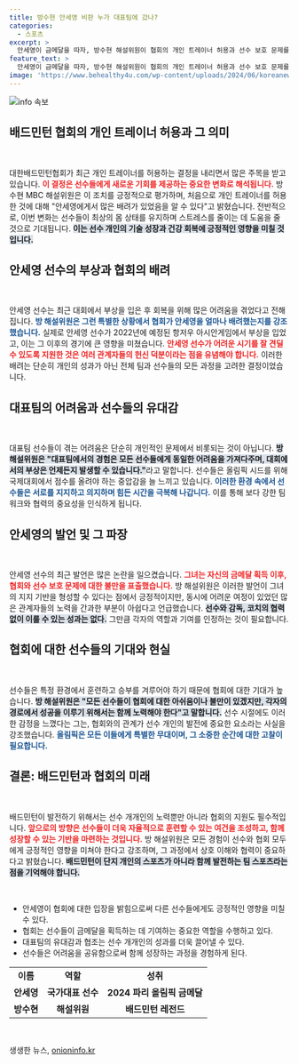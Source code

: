 ```yaml
---
title: 방수현 안세영 비판 누가 대표팀에 갔나?
categories:
  - 스포츠
excerpt: >
  안세영이 금메달을 따자, 방수현 해설위원이 협회의 개인 트레이너 허용과 선수 보호 문제를 지적했다. олимпийский дух과 선수 간 고충이 얽힌 이 논란, 그 배경은 무엇일까? 클릭해 상세한 이야기를 확인하세요!
feature_text: >
  안세영이 금메달을 따자, 방수현 해설위원이 협회의 개인 트레이너 허용과 선수 보호 문제를 지적했다. олимпийский дух과 선수 간 고충이 얽힌 이 논란, 그 배경은 무엇일까? 클릭해 상세한 이야기를 확인하세요!
image: 'https://www.behealthy4u.com/wp-content/uploads/2024/06/koreanews.jpg'
---
```


<p><img src="https://www.behealthy4u.com/wp-content/uploads/2024/06/koreanews.jpg" alt="info 속보" /></p>

<h2 data-ke-size="size26">배드민턴 협회의 개인 트레이너 허용과 그 의미</h2>

<p data-ke-size="size16">&nbsp;</p>

<p>대한배드민턴협회가 최근 개인 트레이너를 허용하는 결정을 내리면서 많은 주목을 받고 있습니다. <b><span style="color: #ee2323;">이 결정은 선수들에게 새로운 기회를 제공하는 중요한 변화로 해석됩니다.</span></b> 방수현 MBC 해설위원은 이 조치를 긍정적으로 평가하며, 처음으로 개인 트레이너를 허용한 것에 대해 "안세영에게서 많은 배려가 있었음을 알 수 있다"고 밝혔습니다. 전반적으로, 이번 변화는 선수들이 최상의 몸 상태를 유지하며 스트레스를 줄이는 데 도움을 줄 것으로 기대됩니다. <b><span style="background-color: #21538527;">이는 선수 개인의 기술 성장과 건강 회복에 긍정적인 영향을 미칠 것입니다.</span></b> </p>

<h2 data-ke-size="size26">안세영 선수의 부상과 협회의 배려</h2>

<p data-ke-size="size16">&nbsp;</p>

<p>안세영 선수는 최근 대회에서 부상을 입은 후 회복을 위해 많은 어려움을 겪었다고 전해집니다. <b><span style="color: #1a5490;">방 해설위원은 그런 특별한 상황에서 협회가 안세영을 얼마나 배려했는지를 강조했습니다.</span></b> 실제로 안세영 선수가 2022년에 예정된 항저우 아시안게임에서 부상을 입었고, 이는 그 이후의 경기에 큰 영향을 미쳤습니다. <b><span style="color: #ee2323;">안세영 선수가 어려운 시기를 잘 견딜 수 있도록 지원한 것은 여러 관계자들의 헌신 덕분이라는 점을 유념해야 합니다.</span></b> 이러한 배려는 단순히 개인의 성과가 아닌 전체 팀과 선수들의  모든 과정을 고려한 결정이었습니다.</p>

<h2 data-ke-size="size26">대표팀의 어려움과 선수들의 유대감</h2>

<p data-ke-size="size16">&nbsp;</p>

<p>대표팀 선수들이 겪는 어려움은 단순히 개인적인 문제에서 비롯되는 것이 아닙니다. <b><span style="background-color: #21538527;">방 해설위원은 "대표팀에서의 경험은 모든 선수들에게 동일한 어려움을 가져다주며, 대회에서의 부상은 언제든지 발생할 수 있습니다."</span></b>라고 말합니다. 선수들은 올림픽 시드를 위해 국제대회에서 점수를 올려야 하는 중압감을 늘 느끼고 있습니다. <b><span style="color: #1a5490;">이러한 환경 속에서 선수들은 서로를 지지하고 의지하며 힘든 시간을 극복해 나갑니다.</span></b> 이를 통해 보다 강한 팀워크와 협력의 중요성을 인식하게 됩니다.</p>

<h2 data-ke-size="size26">안세영의 발언 및 그 파장</h2>

<p data-ke-size="size16">&nbsp;</p>

<p>안세영 선수의 최근 발언은 많은 논란을 일으켰습니다. <b><span style="color: #ee2323;">그녀는 자신의 금메달 획득 이후, 협회와 선수 보호 문제에 대한 불만을 표출했습니다.</span></b> 방 해설위원은 이러한 발언이 그녀의 지지 기반을 형성할 수 있다는 점에서 긍정적이지만, 동시에 어려운 여정이 있었던 많은 관계자들의 노력을 간과한 부분이 아쉽다고 언급했습니다. <b><span style="background-color: #21538527;">선수와 감독, 코치의 협력 없이 이룰 수 있는 성과는 없다.</span></b> 그만큼 각자의 역할과 기여를 인정하는 것이 필요합니다.</p>

<h2 data-ke-size="size26">협회에 대한 선수들의 기대와 현실</h2>

<p data-ke-size="size16">&nbsp;</p>

<p>선수들은 특정 환경에서 훈련하고 승부를 겨루어야 하기 때문에 협회에 대한 기대가 높습니다. <b><span style="background-color: #21538527;">방 해설위원은 "모든 선수들이 협회에 대한 아쉬움이나 불만이 있겠지만, 각자의 경로에서 성공을 이루기 위해서는 함께 노력해야 한다"고 말합니다.</span></b> 선수 시절에도 이러한 감정을 느꼈다는 그는, 협회와의 관계가 선수 개인의 발전에 중요한 요소라는 사실을 강조했습니다. <b><span style="color: #1a5490;">올림픽은 모든 이들에게 특별한 무대이며, 그 소중한 순간에 대한 고찰이 필요합니다.</span></b></p>

<h2 data-ke-size="size26">결론: 배드민턴과 협회의 미래</h2>

<p data-ke-size="size16">&nbsp;</p>

<p>배드민턴이 발전하기 위해서는 선수 개개인의 노력뿐만 아니라 협회의 지원도 필수적입니다. <b><span style="color: #ee2323;">앞으로의 방향은 선수들이 더욱 자율적으로 훈련할 수 있는 여건을 조성하고, 함께 성장할 수 있는 기반을 마련하는 것입니다.</span></b> 방 해설위원은 모든 경험이 선수와 협회 모두에게 긍정적인 영향을 미쳐야 한다고 강조하며, 그 과정에서 상호 이해와 협력이 중요하다고 밝혔습니다. <b><span style="background-color: #21538527;">배드민턴이 단지 개인의 스포츠가 아니라 함께 발전하는 팀 스포츠라는 점을 기억해야 합니다.</span></b> </p>

<p data-ke-size="size16">&nbsp;</p>

<ul>
    <li>안세영이 협회에 대한 입장을 밝힘으로써 다른 선수들에게도 긍정적인 영향을 미칠 수 있다.</li>
    <li>협회는 선수들이 금메달을 획득하는 데 기여하는 중요한 역할을 수행하고 있다.</li>
    <li>대표팀의 유대감과 협조는 선수 개개인의 성과를 더욱 끌어낼 수 있다.</li>
    <li>선수들은 어려움을 공유함으로써 함께 성장하는 과정을 경험하게 된다.</li>
</ul>

<table style="width: 100%;">
  <tr>
    <td style="text-align: center; height: 17px;"><b>이름</b></td>
    <td style="text-align: center; height: 17px;"><b>역할</b></td>
    <td style="text-align: center; height: 17px;"><b>성취</b></td>
  </tr>
  <tr>
    <td style="text-align: center; height: 17px;"><b>안세영</b></td>
    <td style="text-align: center; height: 17px;"><b>국가대표 선수</b></td>
    <td style="text-align: center; height: 17px;"><b>2024 파리 올림픽 금메달</b></td>
  </tr>
  <tr>
    <td style="text-align: center; height: 17px;"><b>방수현</b></td>
    <td style="text-align: center; height: 17px;"><b>해설위원</b></td>
    <td style="text-align: center; height: 17px;"><b>배드민턴 레전드</b></td>
  </tr>
</table>

<p data-ke-size="size16">&nbsp;</p>
생생한 뉴스, <a href="https://onioninfo.kr" rel="dofollow">onioninfo.kr</a>


